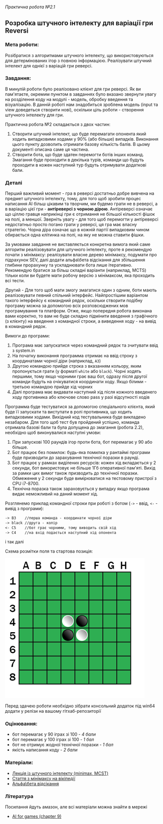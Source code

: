 ###### Практична робота №2.1
## Розробка штучного інтелекту для варіації гри Reversi

### Мета роботи:
Розібратися з алгоритмами штучного інтелекту, що використовуються для детермінованих ігор з повною інформацією. Реалізувати штучний інтелект для однієї з варіацій гри реверсі. 

### Завдання:
В минулій роботи було реалізовано клієнт для гри реверсі. Як ви пам'ятаєте, окремим пунктом в завданнях було вказано звернути увагу на розділення коду на модулі - модель, обробку введення та візуалізацію. В данній роботі нам знадобиться зроблена модель (input та view доведеться створити нові), оскільки ціль роботи - створення штучного інтелекту для гри.

Практична робота №2 складається з двох частин:
1. Створити штучний інтелект, що буде перемагати опонента який ходить випадковими ходами у 90% (або більше) випадків. Виконання цього пункту дозволить отримати базову кількість балів. В цьому документі описана саме ця частина.
2. Створити бота, що буде здатен перемогти ботів інших команд. Змагання буде проходити в декілька турів, команди що будуть проходити в кожен наступний тур будуть отримувати додаткові бали.


### Деталі
Перший важливий момент - гра в реверсі достатньо добре вивчена на предмет штучного інтелекту, тому, для того щоб зробити процес написання АІ більш цікавим та творчим, ми будемо грати не в реверсі, а в варіацію цієї гри - **антіреверсі з чорною дірою**. Антіреверсі означає що ціллю гравця наприкінці гри є отримання не більшої кількості фішок на полі, а меншої. Зверніть увагу - для того щоб перемогти у антіреверсі недостатньо просто погано грати у реверсі, ця гра має власну стратегію. Чорна діра означає що в кожній партії випадковим чином обирається одна клітинка на полі, на яку не можна ставити фішки.

За умовами завдання не виставляється конкретна вимога який саме алгоритм реалізовувати для штучного інтелекту, проте я рекомендую почати з мінімаксу: реалізувати власне дерево мінімаксу, подумати про підрахунок SEV, далі додати альфа\бета відсікання для збільшення глибини прорахунку та ускладнювати бота лише ітеративно. Рекомендую братися за більш складні варіанти (наприклад, MCTS) тільки коли ви будете мати робочу версію з мінімаксом, яка проходить всі тести.

Другий - Для того щоб мати змогу змагатися один з одним, боти мають реалізовувати певний спільний інтерфейс. Найпростішим варіантом такого інтерфейсу є командний рядок, оскільки створити подібну програму можна за допомогою всіх розповсюджених мов програмування та платформ. Отже, якщо попередня робота виконана вами коректно, то вам не буде складно підмінити введення з графічного (з клієнту) на введення з командної строки, а виведення ходу - на вивід в командний рядок.

Вимоги до програми:
1. Програма має запускатися через командний рядок та зчитувати ввід з system.in
2. На початку виконання программа отримає на ввід строку з координатами чорної діри (наприклад, `А3`)
3. Другою командою прийде строка з вказанням кольору, яким пропонується грати (у форматі `white` або `black`). Чорні ходять першими, тому якщо чорними грає ваш бот, одразу після другої команди будуть на очікуватися координати ходу. Якщо білими - третьою командою прийде хід чорних
4. Далі програма має видавати наступний хід після кожного введенего ходу противника або ключове слово pass у разі відсутності ходів

Программа буде тестуватися за допомогою спеціального клієнта, який буде її запускати та виступати в ролі противника, що ходить випадковими ходами. Вихідний код тестувальника буде викладено незабаром. Для того щоб тест був пройдений успішно, команда отримала базові бали та була допущена до змагання (робота 2.2), необхідно щоб виконувалися наступні умови:
1. При запускові 100 раундів ігор проти бота, бот перемагає у 90 або більше.
2. Бот працює без помилок: будь-яка помилка у рантаймі програми буде призводити до зарахування технічної поразки в раунді.
3. Бот працює у рамках виділених ресурсів: кожен хід вкладається у 2 секунди, бот використовує не більше 1Гб оперативної пам'яті. Вихід за рамки цих вимог також призводить до технічної поразки. Обмеження у 2 секунди буде вимірюватися на тестовому пристрої з CPU i7-8700.
4. Технічна поразка також зараховується у випадку якщо програма видає неможливий на даний момент хід.
 
Розглянемо приклад командної строки при роботі з ботом (`->` - ввід, `<-` - вивід з програми):

```
-> B3    //перша команда - координати чорної діри
-> black //друга - колір
<- C5    //бот грає чорними, тому виводить свій хід
-> C4    //на вхід подається наступний хід опонента
```
і так далі

Схема розмітки поля та стартова позиція:

![reversi field](https://github.com/introduction-to-gamedev/assignments/blob/master/res/reversi-start.png "Стартова позиція")

Перед здачею роботи необхідно зібрати консольний додаток під win64 додати у релізи на вашому гітхаб-репозиторії

### Оцінювання:
- бот перемагає у 90 іграх зі 100 - *4 бали*
- бот перемагає у 100 іграх зі 100 - *1 бал*
- бот не отримує жодної технічної поразки - *1 бал*
- якість написання коду - *2 бали*

### Матеріали:
- [Лекція із штучного інтелекту (minimax, MCST)](https://www.youtube.com/watch?v=zlEI6ii28_A&list=PLkgXLMuasx7C7yMUsaq366htPg9rpM2lw&index=5)
- [Стаття з мінімаксу на вікіпедії](https://en.wikipedia.org/wiki/Minimax)
- [Альфа\бета відсікання](https://en.wikipedia.org/wiki/Alpha%E2%80%93beta_pruning)

### Література
Посилання йдуть амазон, але всі матеріали можна знайти в мережі
- [AI for games (chapter 9)](https://www.amazon.com/AI-Games-Third-Ian-Millington/dp/1138483974)
